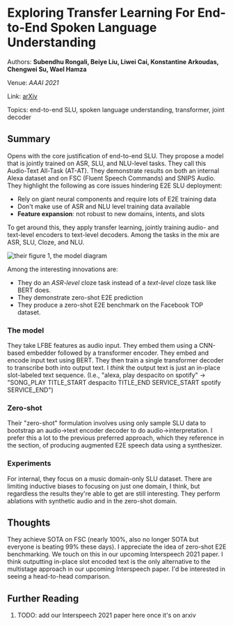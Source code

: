 # Exploring Transfer Learning For End-to-End Spoken Language Understanding
Authors: **Subendhu Rongali, Beiye Liu, Liwei Cai, Konstantine Arkoudas, Chengwei Su, Wael Hamza**

Venue: *AAAI 2021*

Link: [arXiv](https://arxiv.org/abs/2012.08549)

Topics: end-to-end SLU, spoken language understanding, transformer, joint decoder

## Summary

Opens with the core justification of end-to-end SLU. They propose a model that is jointly trained on ASR, SLU, and NLU-level tasks. They call this Audio-Text All-Task (AT-AT). They demonstrate results on both an internal Alexa dataset and on FSC (Fluent Speech Commands) and SNIPS Audio. They highlight the following as core issues hindering E2E SLU deployment:

* Rely on giant neural components and require lots of E2E training data
* Don't make use of ASR and NLU level training data available
* **Feature expansion**: not robust to new domains, intents, and slots

To get around this, they apply transfer learning, jointly training audio- and text-level encoders to text-level decoders. Among the tasks in the mix are ASR, SLU, Cloze, and NLU.

![their figure 1, the model diagram](07-rongali-1.png)

Among the interesting innovations are: 

* They do an *ASR-level* cloze task instead of a *text-level* cloze task like BERT does.
* They demonstrate zero-shot E2E prediction
* They produce a zero-shot E2E benchmark on the Facebook TOP dataset.

### The model

They take LFBE features as audio input. They embed them using a CNN-based embedder followed by a transformer encoder. They embed and encode input text using BERT. They then train a single transformer decoder to transcribe both into output text. I *think* the output text is just an in-place slot-labeled text sequence. (I.e., "alexa, play despacito on spotify" -> "SONG_PLAY TITLE_START despacito TITLE_END SERVICE_START spotify SERVICE_END")


### Zero-shot

Their "zero-shot" formulation involves using only sample SLU data to bootstrap an audio->text encoder decoder to do audio->interpretation. I prefer this a lot to the previous preferred approach, which they reference in the section, of producing augmented E2E speech data using a synthesizer.


### Experiments

For internal, they focus on a music domain-only SLU dataset. There are limiting inductive biases to focusing on just one domain, I think, but regardless the results they're able to get are still interesting. They perform ablations with synthetic audio and in the zero-shot domain.


## Thoughts

They achieve SOTA on FSC (nearly 100%, also no longer SOTA but everyone is beating 99% these days). I appreciate the idea of zero-shot E2E benchmarking. We touch on this in our upcoming Interspeech 2021 paper. I think outputting in-place slot encoded text is the only alternative to the multistage approach in our upcoming Interspeech paper. I'd be interested in seeing a head-to-head comparison.


## Further Reading

1. TODO: add our Interspeech 2021 paper here once it's on arxiv